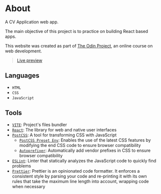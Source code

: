 # About

A CV Application web app.

The main objective of this project is to practice on building React based apps.

This website was created as part of
[The Odin Project](https://www.theodinproject.com/), an online course on web
development.

> [Live preview](https://petrosath.github.io/cv-application/)

## Languages

- `HTML`
- `CSS`
- `JavaScript`

## Tools

- [`VITE`](https://vitejs.dev/): Project's files bundler
- [`React`](https://react.dev/): The library for web and native user interfaces
- [`PostCSS`](https://postcss.org/): A tool for transforming CSS with JavaScript
  - [`PostCSS Preset Env`](https://github.com/csstools/postcss-plugins/tree/main/plugin-packs/postcss-preset-env):
    Enables the use of the latest CSS features by modifying the end CSS code to
    ensure browser compatibility
  - [`Autoprefixer`](https://github.com/postcss/autoprefixer): Automatically add
    vendor prefixes in CSS to ensure browser compatibility
- [`ESLint`](https://eslint.org/): Linter that statically analyzes the
  JavaScript code to quickly find problems
- [`Prettier`](https://prettier.io/): Prettier is an opinionated code formatter.
  It enforces a consistent style by parsing your code and re-printing it with
  its own rules that take the maximum line length into account, wrapping code
  when necessary
